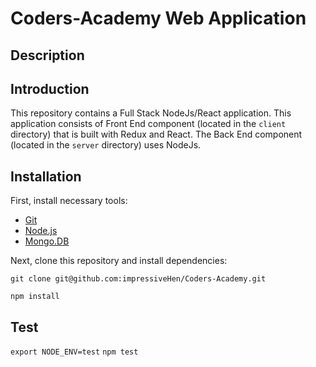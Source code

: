 # Coders-Academy Web Application 

## Description

## Introduction
This repository contains a Full Stack NodeJs/React application.
This application consists of Front End component (located in the `client` directory) that is built with Redux and React. The Back End component (located in the `server` directory) uses NodeJs.

## Installation
First, install necessary tools:

- [Git](https://git-scm.com/book/en/v2/Getting-Started-Installing-Git)
- [Node.js](https://nodejs.org/en/download/)
- [Mongo.DB](https://docs.mongodb.com/manual/installation/)

Next, clone this repository and install dependencies:

```
git clone git@github.com:impressiveHen/Coders-Academy.git
```

```
npm install
```

## Test
`export NODE_ENV=test`
`npm test`

